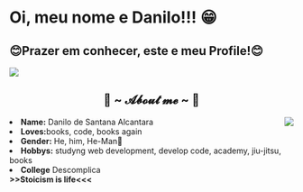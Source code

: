 # Oi, meu nome e Danilo!!! 😁
##  😊Prazer em conhecer, este e meu Profile!😊

<body>
  <div>
<!-- <a href="https://discord.com/users/856372186843709480" > -->
   <img src="https://lanyard.cnrad.dev/api/856372186843709480?idleMessage=Cause,%20baby,%20tonight%20we're%20beautiful%20now&animated=true&theme=dark&borderRadius=20&hideBadges=true&hideDiscrim=true&bg=212121"  />
  
<h2 align="center"> 🦊 ~ 𝓐𝓫𝓸𝓾𝓽 𝓶𝓮 ~ 🦊 </h2>
<div align="center">
<img src="https://imgur.com/vxnYhus.gif" align="right">
  </div>
<li>
 <b>Name:</b> Danilo de Santana Alcantara 
</li>
<li>
<b>Loves:</b>books, code, books again
</li>
<li>
<b>Gender:</b> He, him, He-Man🤨
</li>
<li>
<b>Hobbys:</b> studyng web development, develop code, academy, jiu-jitsu, books
</li>
<li>
 <b> College</b>  Descomplica
</li>
    <b>>>Stoicism is life<<<</b>
  </div>
</body>
